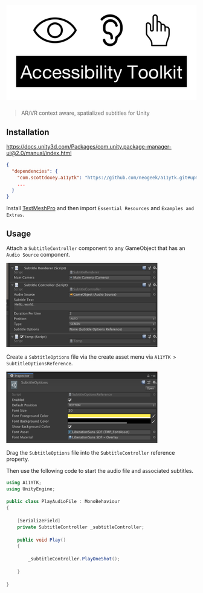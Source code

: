 # ![A11YTK](logo.png)

> AR/VR context aware, spatialized subtitles for Unity

## Installation

<https://docs.unity3d.com/Packages/com.unity.package-manager-ui@2.0/manual/index.html>

```json
{
  "dependencies": {
    "com.scottdoxey.a11ytk": "https://github.com/neogeek/a11ytk.git#upm",
    ...
  }
}
```

Install [TextMeshPro](https://docs.unity3d.com/Manual/com.unity.textmeshpro.html) and then import `Essential Resources` and `Examples and Extras`.

## Usage

Attach a `SubtitleController` component to any GameObject that has an `Audio Source` component.

<img src="Screenshots/components.png" width="400">

Create a `SubtitleOptions` file via the create asset menu via `A11YTK > SubtitleOptionsReference`.

<img src="Screenshots/options.png" width="400">

Drag the `SubtitleOptions` file into the `SubtitleController` reference property.

Then use the following code to start the audio file and associated subtitles.

```csharp
using A11YTK;
using UnityEngine;

public class PlayAudioFile : MonoBehaviour
{

    [SerializeField]
    private SubtitleController _subtitleController;

    public void Play()
    {

        _subtitleController.PlayOneShot();

    }

}
```
